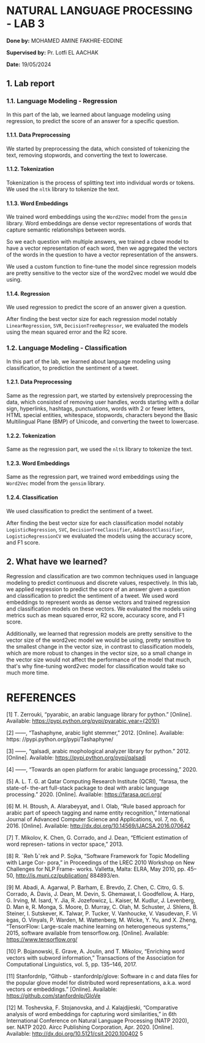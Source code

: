 # **NATURAL LANGUAGE PROCESSING - LAB 3**

**Done by:** MOHAMED AMINE FAKHRE-EDDINE

**Supervised by:** Pr. Lotfi EL AACHAK

**Date:** 19/05/2024

## **1. Lab report**
### **1.1. Language Modeling - Regression**
In this part of the lab, we learned about language modeling using regression, to predict the score of an answer for a specific question.

#### **1.1.1. Data Preprocessing**
We started by preprocessing the data, which consisted of tokenizing the text, removing stopwords, and converting the text to lowercase.

#### **1.1.2. Tokenization**
Tokenization is the process of splitting text into individual words or tokens. We used the `nltk` library to tokenize the text.

#### **1.1.3. Word Embeddings**
We trained word embeddings using the `Word2Vec` model from the `gensim` library. Word embeddings are dense vector representations of words that capture semantic relationships between words.

So we each question with multiple answers, we trained a cbow model to have a vector representation of each word, then we aggregated the vectors of the words in the question to have a vector representation of the answers.

We used a custom function to fine-tune the model since regression models are pretty sensitive to the vector size of the word2vec model we would dbe using.

#### **1.1.4. Regression**
We used regression to predict the score of an answer given a question. 

After finding the best vector size for each regression model notably `LinearRegression`, `SVR`, `DecisionTreeRegressor`, we evaluated the models using the mean squared error and the R2 score.

### **1.2. Language Modeling - Classification**
In this part of the lab, we learned about language modeling using classification, to prediction the sentiment of a tweet.

#### **1.2.1. Data Preprocessing**
Same as the regression part, we started by extensively preprocessing the data, which consisted of removing user handles, words starting with a dollar sign, hyperlinks, hashtags, punctuations, words with 2 or fewer letters, HTML special entities, whitespace, stopwords, characters beyond the Basic Multilingual Plane (BMP) of Unicode, and converting the tweet to lowercase.

#### **1.2.2. Tokenization**
Same as the regression part, we used the `nltk` library to tokenize the text.

#### **1.2.3. Word Embeddings**
Same as the regression part, we trained word embeddings using the `Word2Vec` model from the `gensim` library. 

#### **1.2.4. Classification**
We used classification to predict the sentiment of a tweet.

After finding the best vector size for each classification model notably `LogisticRegression`, `SVC`, `DecisionTreeClassifier`, `AdaBoostClassifier`, `LogisticRegressionCV` we evaluated the models using the accuracy score, and F1 score.

## **2. What have we learned?**
Regression and classification are two common techniques used in language modeling to predict continuous and discrete values, respectively. In this lab, we applied regression to predict the score of an answer given a question and classification to predict the sentiment of a tweet. We used word embeddings to represent words as dense vectors and trained regression and classification models on these vectors. We evaluated the models using metrics such as mean squared error, R2 score, accuracy score, and F1 score.

Additionally, we learned that regression models are pretty sensitive to the vector size of the word2vec model we would be using, pretty sensitive to the smallest change in the vector size, in contrast to classification models, which are more robust to changes in the vector size, so a small change in the vector size would not affect the performance of the model that much, that's why fine-tuning word2vec model for classification would take so much more time.

# **REFERENCES**
[1] T. Zerrouki, “pyarabic, an arabic language library for python.” [Online]. Available:
https://pypi.python.org/pypi/pyarabic,year={2010}

[2] ——, “Tashaphyne, arabic light stemmer,” 2012. [Online]. Available: https:
//pypi.python.org/pypi/Tashaphyne/

[3] ——, “qalsadi, arabic mophological analyzer library for python.” 2012. [Online].
Available: https://pypi.python.org/pypi/qalsadi

[4] ——, “Towards an open platform for arabic language processing,” 2020.

[5] A. L. T. G. at Qatar Computing Research Institute (QCRI), “farasa, the state-of-
the-art full-stack package to deal with arabic language processing.” 2020. [Online].
Available: https://farasa.qcri.org/

[6] M. H. Btoush, A. Alarabeyyat, and I. Olab, “Rule based approach for arabic
part of speech tagging and name entity recognition,” International Journal of
Advanced Computer Science and Applications, vol. 7, no. 6, 2016. [Online]. Available:
http://dx.doi.org/10.14569/IJACSA.2016.070642

[7] T. Mikolov, K. Chen, G. Corrado, and J. Dean, “Efficient estimation of word represen-
tations in vector space,” 2013.

[8] R. ˇReh ̊uˇrek and P. Sojka, “Software Framework for Topic Modelling with Large Cor-
pora,” in Proceedings of the LREC 2010 Workshop on New Challenges for NLP Frame-
works. Valletta, Malta: ELRA, May 2010, pp. 45–50, http://is.muni.cz/publication/
884893/en.

[9] M. Abadi, A. Agarwal, P. Barham, E. Brevdo, Z. Chen, C. Citro, G. S. Corrado,
A. Davis, J. Dean, M. Devin, S. Ghemawat, I. Goodfellow, A. Harp, G. Irving,
M. Isard, Y. Jia, R. Jozefowicz, L. Kaiser, M. Kudlur, J. Levenberg, D. Man ́e,
R. Monga, S. Moore, D. Murray, C. Olah, M. Schuster, J. Shlens, B. Steiner,
I. Sutskever, K. Talwar, P. Tucker, V. Vanhoucke, V. Vasudevan, F. Vi ́egas,
O. Vinyals, P. Warden, M. Wattenberg, M. Wicke, Y. Yu, and X. Zheng, “TensorFlow:
Large-scale machine learning on heterogeneous systems,” 2015, software available from
tensorflow.org. [Online]. Available: https://www.tensorflow.org/

[10] P. Bojanowski, E. Grave, A. Joulin, and T. Mikolov, “Enriching word vectors with
subword information,” Transactions of the Association for Computational Linguistics,
vol. 5, pp. 135–146, 2017.

[11] Stanfordnlp, “Github - stanfordnlp/glove: Software in c and data files for the popular
glove model for distributed word representations, a.k.a. word vectors or embeddings.”
[Online]. Available: https://github.com/stanfordnlp/GloVe

[12] M. Toshevska, F. Stojanovska, and J. Kalajdjieski, “Comparative analysis of word
embeddings for capturing word similarities,” in 6th International Conference on Natural
Language Processing (NATP 2020), ser. NATP 2020. Aircc Publishing Corporation,
Apr. 2020. [Online]. Available: http://dx.doi.org/10.5121/csit.2020.100402
5
